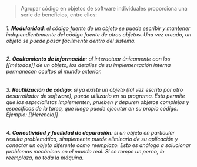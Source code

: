 > Agrupar código en objetos de software individuales proporciona una serie de beneficios, entre ellos: 

###### 1. **Modularidad**: el código fuente de un objeto se puede escribir y mantener independientemente del código fuente de otros objetos. Una vez creado, un objeto se puede pasar fácilmente dentro del sistema. 
###### 2. **Ocultamiento de información**: al interactuar únicamente con los [[métodos]] de un objeto, los detalles de su implementación interna permanecen ocultos al mundo exterior. 
###### 3. **Reutilización de código**: si ya existe un objeto (tal vez escrito por otro desarrollador de software), puede utilizarlo en su programa. Esto permite que los especialistas implementen, prueben y depuren objetos complejos y específicos de la tarea, que luego puede ejecutar en su propio código. _Ejemplo: [[Herencia]]_
###### 4. **Conectividad y facilidad de depuración**: si un objeto en particular resulta problemático, simplemente puede eliminarlo de su aplicación y conectar un objeto diferente como reemplazo. Esto es análogo a solucionar problemas mecánicos en el mundo real. Si se rompe un perno, lo reemplaza, no toda la máquina.